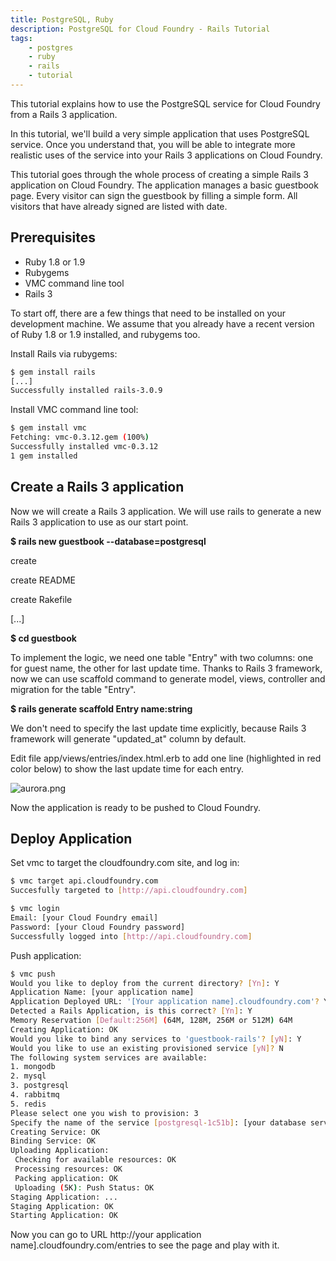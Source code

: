 ```yaml
---
title: PostgreSQL, Ruby
description: PostgreSQL for Cloud Foundry - Rails Tutorial
tags:
    - postgres
    - ruby
    - rails
    - tutorial
---
```


This tutorial explains how to use the PostgreSQL service for Cloud Foundry from a Rails 3 application.

In this tutorial, we'll build a very simple application that uses PostgreSQL service. Once you understand that, you will be able to integrate more realistic uses of the service into your Rails 3 applications on Cloud Foundry.

This tutorial goes through the whole process of creating a simple Rails 3 application on Cloud Foundry. The application manages a basic guestbook page. Every visitor can sign the guestbook by filling a simple form. All visitors that have already signed are listed with date.

## Prerequisites

+ Ruby 1.8 or 1.9
+ Rubygems
+ VMC command line tool
+ Rails 3

To start off, there are a few things that need to be installed on your development machine. We assume that you already have a recent version of Ruby 1.8 or 1.9 installed, and rubygems too.

Install Rails via rubygems:

```bash
$ gem install rails
[...]
Successfully installed rails-3.0.9
```


Install VMC command line tool:

```bash
$ gem install vmc
Fetching: vmc-0.3.12.gem (100%)
Successfully installed vmc-0.3.12
1 gem installed
```


## Create a Rails 3 application

Now we will create a Rails 3 application. We will use rails to generate a new Rails 3 application to use as our start point.

**$ rails new guestbook --database=postgresql**

create

create README

create Rakefile

[...]

**$ cd guestbook**

To implement the logic, we need one table "Entry" with two columns: one for guest name, the other for last update time. Thanks to Rails 3 framework, now we can use scaffold command to generate model, views, controller and migration for the table "Entry".

**$ rails generate scaffold Entry name:string**

We don't need to specify the last update time explicitly, because Rails 3 framework will generate "updated_at" column by default.

Edit file app/views/entries/index.html.erb to add one line (highlighted in red color below) to show the last update time for each entry.


![aurora.png](http://support.cloudfoundry.com/attachments/token/wauy78kuctleafi/?name=aurora.png)


Now the application is ready to be pushed to Cloud Foundry.



## Deploy Application

Set vmc to target the cloudfoundry.com site, and log in:

```bash
$ vmc target api.cloudfoundry.com
Succesfully targeted to [http://api.cloudfoundry.com]
```

```bash
$ vmc login
Email: [your Cloud Foundry email]
Password: [your Cloud Foundry password]
Successfully logged into [http://api.cloudfoundry.com]
```


Push application:

```bash
$ vmc push
Would you like to deploy from the current directory? [Yn]: Y
Application Name: [your application name]
Application Deployed URL: '[Your application name].cloudfoundry.com'? Y
Detected a Rails Application, is this correct? [Yn]: Y
Memory Reservation [Default:256M] (64M, 128M, 256M or 512M) 64M
Creating Application: OK
Would you like to bind any services to 'guestbook-rails'? [yN]: Y
Would you like to use an existing provisioned service [yN]? N
The following system services are available:
1. mongodb
2. mysql
3. postgresql
4. rabbitmq
5. redis
Please select one you wish to provision: 3
Specify the name of the service [postgresql-1c51b]: [your database service name]
Creating Service: OK
Binding Service: OK
Uploading Application:
 Checking for available resources: OK
 Processing resources: OK
 Packing application: OK
 Uploading (5K): Push Status: OK
Staging Application: ...
Staging Application: OK
Starting Application: OK
```

Now you can go to URL http://your application name].cloudfoundry.com/entries to see the page and play with it.